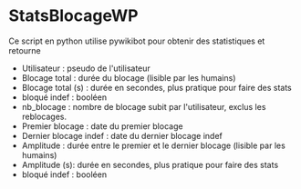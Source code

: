 # StatsBlocageWP

Ce script en python utilise pywikibot pour obtenir des statistiques et retourne

* Utilisateur : pseudo de l'utilisateur
* Blocage total : durée du blocage (lisible par les humains)	
* Blocage total (s)	: durée en secondes, plus pratique pour faire des stats
* bloqué indef	: booléen
* nb_blocage	: nombre de blocage subit par l'utilisateur, exclus les reblocages.
* Premier blocage	: date du premier blocage
* Dernier blocage indef	: date du dernier blocage indef
* Amplitude	: durée entre le premier et le dernier blocage (lisible par les humains)	
* Amplitude (s): durée en secondes, plus pratique pour faire des stats
* bloqué indef	: booléen
